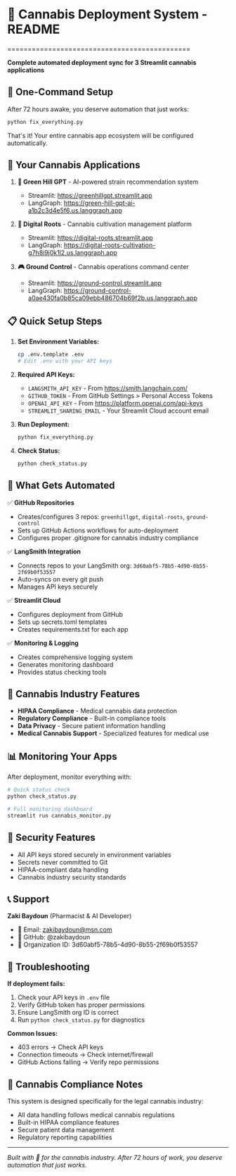 # 🌿 Cannabis Deployment System - README
=============================================

**Complete automated deployment sync for 3 Streamlit cannabis applications**

## 🚀 One-Command Setup

After 72 hours awake, you deserve automation that just works:

```bash
python fix_everything.py
```

That's it! Your entire cannabis app ecosystem will be configured automatically.

## 🌿 Your Cannabis Applications

1. **🧠 Green Hill GPT** - AI-powered strain recommendation system
   - Streamlit: https://greenhillgpt.streamlit.app
   - LangGraph: https://green-hill-gpt-ai-a1b2c3d4e5f6.us.langgraph.app

2. **🌱 Digital Roots** - Cannabis cultivation management platform  
   - Streamlit: https://digital-roots.streamlit.app
   - LangGraph: https://digital-roots-cultivation-g7h8i9j0k1l2.us.langgraph.app

3. **🎮 Ground Control** - Cannabis operations command center
   - Streamlit: https://ground-control.streamlit.app
   - LangGraph: https://ground-control-a0ae430fa0b85ca09ebb486704b69f2b.us.langgraph.app

## 📋 Quick Setup Steps

1. **Set Environment Variables:**
   ```bash
   cp .env.template .env
   # Edit .env with your API keys
   ```

2. **Required API Keys:**
   - `LANGSMITH_API_KEY` - From https://smith.langchain.com/
   - `GITHUB_TOKEN` - From GitHub Settings > Personal Access Tokens
   - `OPENAI_API_KEY` - From https://platform.openai.com/api-keys
   - `STREAMLIT_SHARING_EMAIL` - Your Streamlit Cloud account email

3. **Run Deployment:**
   ```bash
   python fix_everything.py
   ```

4. **Check Status:**
   ```bash
   python check_status.py
   ```

## 🔧 What Gets Automated

✅ **GitHub Repositories**
- Creates/configures 3 repos: `greenhillgpt`, `digital-roots`, `ground-control`
- Sets up GitHub Actions workflows for auto-deployment
- Configures proper .gitignore for cannabis industry compliance

✅ **LangSmith Integration**
- Connects repos to your LangSmith org: `3d60abf5-78b5-4d90-8b55-2f69b0f53557`
- Auto-syncs on every git push
- Manages API keys securely

✅ **Streamlit Cloud**
- Configures deployment from GitHub
- Sets up secrets.toml templates
- Creates requirements.txt for each app

✅ **Monitoring & Logging**
- Creates comprehensive logging system
- Generates monitoring dashboard
- Provides status checking tools

## 🌿 Cannabis Industry Features

- **HIPAA Compliance** - Medical cannabis data protection
- **Regulatory Compliance** - Built-in compliance tools
- **Data Privacy** - Secure patient information handling
- **Medical Cannabis Support** - Specialized features for medical use

## 📊 Monitoring Your Apps

After deployment, monitor everything with:

```bash
# Quick status check
python check_status.py

# Full monitoring dashboard
streamlit run cannabis_monitor.py
```

## 🔐 Security Features

- All API keys stored securely in environment variables
- Secrets never committed to Git
- HIPAA-compliant data handling
- Cannabis industry security standards

## 📞 Support

**Zaki Baydoun** (Pharmacist & AI Developer)
- 📧 Email: zakibaydoun@msn.com  
- 🐙 GitHub: @zakibaydoun
- 🏢 Organization ID: 3d60abf5-78b5-4d90-8b55-2f69b0f53557

## 🎯 Troubleshooting

**If deployment fails:**
1. Check your API keys in `.env` file
2. Verify GitHub token has proper permissions
3. Ensure LangSmith org ID is correct
4. Run `python check_status.py` for diagnostics

**Common Issues:**
- 403 errors → Check API keys
- Connection timeouts → Check internet/firewall
- GitHub Actions failing → Verify repo permissions

## 🌿 Cannabis Compliance Notes

This system is designed specifically for the legal cannabis industry:
- All data handling follows medical cannabis regulations
- Built-in HIPAA compliance features
- Secure patient data management
- Regulatory reporting capabilities

---

*Built with 💚 for the cannabis industry. After 72 hours of work, you deserve automation that just works.*